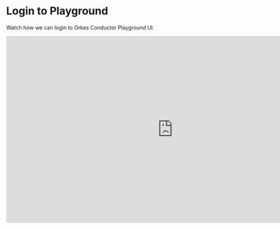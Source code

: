 # Login to Playground

Watch how we can login to Orkes Conductor Playground UI.

<center>
<iframe width="890" height="500" src="https://www.youtube.com/embed/tVUaDtoKNgE?si=lBctmC1SeuIr0xtL" title="YouTube video player" frameborder="0" allow="accelerometer; autoplay; clipboard-write; encrypted-media; gyroscope; picture-in-picture; web-share" allowfullscreen></iframe>
</center>

